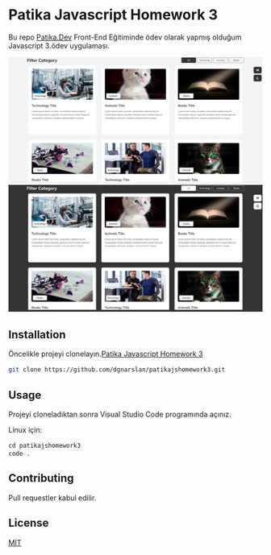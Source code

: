 # Patika Javascript Homework 3

Bu repo [Patika.Dev](https://www.patika.dev) Front-End Eğitiminde ödev olarak yapmış olduğum Javascript 3.ödev uygulaması.

![lightTheme](images/light-theme.png)
![darkTheme](images/dark-theme.png)

## Installation

Öncelikle projeyi clonelayın.[Patika Javascript Homework 3](https://github.com/dgnarslan/patikajshomework3.git)

```bash
git clone https://github.com/dgnarslan/patikajshomework3.git
```

## Usage

Projeyi cloneladıktan sonra Visual Studio Code programında açınız.

Linux için:

```linux
cd patikajshomework3
code .
```

## Contributing

Pull requestler kabul edilir.

## License

[MIT](https://choosealicense.com/licenses/mit/)
